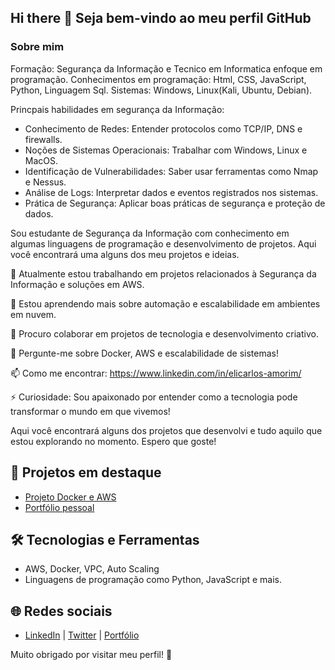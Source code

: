 ## Hi there 👋 Seja bem-vindo ao meu perfil GitHub

###  Sobre mim

Formação: Segurança da Informação e Tecnico em Informatica enfoque em programação.
Conhecimentos em programação: Html, CSS, JavaScript, Python, Linguagem Sql.
Sistemas: Windows, Linux(Kali, Ubuntu, Debian).

Princpais habilidades em segurança da Informação:
- Conhecimento de Redes: Entender protocolos como TCP/IP, DNS e firewalls.
- Noções de Sistemas Operacionais: Trabalhar com Windows, Linux e MacOS.
- Identificação de Vulnerabilidades: Saber usar ferramentas como Nmap e Nessus.
- Análise de Logs: Interpretar dados e eventos registrados nos sistemas.
- Prática de Segurança: Aplicar boas práticas de segurança e proteção de dados.

Sou estudante de Segurança da Informação com conhecimento em algumas linguagens de programação e desenvolvimento de projetos. Aqui você encontrará uma alguns dos meu projetos e ideias.

🔭 Atualmente estou trabalhando em projetos relacionados à Segurança da Informação e soluções em AWS.

🌱 Estou aprendendo mais sobre automação e escalabilidade em ambientes em nuvem.

👯 Procuro colaborar em projetos de tecnologia e desenvolvimento criativo.

💬 Pergunte-me sobre Docker, AWS e escalabilidade de sistemas!

📫 Como me encontrar: https://www.linkedin.com/in/elicarlos-amorim/

⚡ Curiosidade: Sou apaixonado por entender como a tecnologia pode transformar o mundo em que vivemos!

Aqui você encontrará alguns dos projetos que desenvolvi e tudo aquilo que estou explorando no momento. Espero que goste!

## 🚀 Projetos em destaque
- [Projeto Docker e AWS](https://github.com/elicarlos-stack/projeto_docker_aws)
- [Portfólio pessoal](https://elicarlos-stack.github.io)

## 🛠️ Tecnologias e Ferramentas
- AWS, Docker, VPC, Auto Scaling
- Linguagens de programação como Python, JavaScript e mais.

## 🌐 Redes sociais
- [LinkedIn](#) | [Twitter](#) | [Portfólio](#)

Muito obrigado por visitar meu perfil! 🚀

